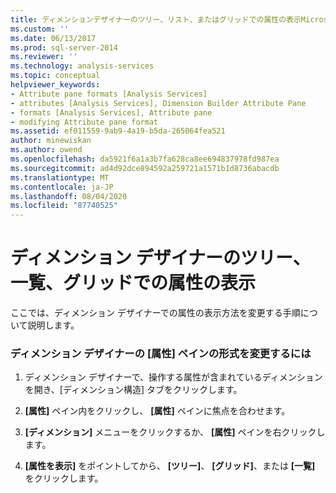 ```yaml
---
title: ディメンションデザイナーのツリー、リスト、またはグリッドでの属性の表示Microsoft Docs
ms.custom: ''
ms.date: 06/13/2017
ms.prod: sql-server-2014
ms.reviewer: ''
ms.technology: analysis-services
ms.topic: conceptual
helpviewer_keywords:
- Attribute pane formats [Analysis Services]
- attributes [Analysis Services], Dimension Builder Attribute Pane
- formats [Analysis Services], Attribute pane
- modifying Attribute pane format
ms.assetid: ef011559-9ab9-4a19-b5da-265064fea521
author: minewiskan
ms.author: owend
ms.openlocfilehash: da5921f6a1a3b7fa628ca8ee694837978fd987ea
ms.sourcegitcommit: ad4d92dce894592a259721a1571b1d8736abacdb
ms.translationtype: MT
ms.contentlocale: ja-JP
ms.lasthandoff: 08/04/2020
ms.locfileid: "87740525"
---
```

# <a name="view-attributes-in-a-tree-list-or-grid-in-dimension-designer"></a>ディメンション デザイナーのツリー、一覧、グリッドでの属性の表示
  ここでは、ディメンション デザイナーでの属性の表示方法を変更する手順について説明します。  
  
### <a name="to-change-the-format-of-the-attributes-pane-in-dimension-designer"></a>ディメンション デザイナーの [属性] ペインの形式を変更するには  
  
1.  ディメンション デザイナーで、操作する属性が含まれているディメンションを開き、[ディメンション構造] タブをクリックします。  
  
2.  **[属性]** ペイン内をクリックし、 **[属性]** ペインに焦点を合わせます。  
  
3.  **[ディメンション]** メニューをクリックするか、 **[属性]** ペインを右クリックします。  
  
4.  **[属性を表示]** をポイントしてから、 **[ツリー]**、 **[グリッド]**、または **[一覧]** をクリックします。  
  
  

